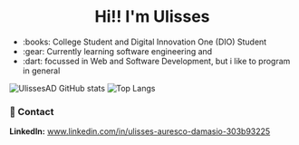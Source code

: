 <h1 align="center">
   Hi!! I'm Ulisses 
</h1>

<ul>
<li>:books: College Student and Digital Innovation One (DIO) Student</li>
<li>:gear: Currently learning software engineering and </li>
<li>:dart: focussed in Web and Software Development, but i like to program in general</li>
</ul>

![UlissesAD GitHub stats](https://github-readme-stats.vercel.app/api?username=UlissesAD&show_icons=true&theme=radical)
![Top Langs](https://github-readme-stats.vercel.app/api/top-langs/?username=UlissesAD&theme=tokyonight)

### :handshake: Contact
**LinkedIn:** www.linkedin.com/in/ulisses-auresco-damasio-303b93225

